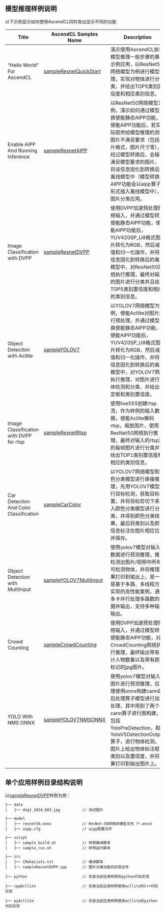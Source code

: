 ## 模型推理样例说明

以下示例显示如何使用AscendCL同时突出显示不同的功能

<!--注：AscendCL样例仅用于说明目的，不用作生产质量代码的示例-->

| Title  | AscendCL Samples Name  | Description  |
|---|---|---|
| “Hello World” For AscendCL | [sampleResnetQuickStart](https://github.com/Ascend/samples/tree/master/inference/modelInference/sampleResnetQuickStart)  | 演示使用AscendCL执行模型推理一般步骤的基础示例应用，以ResNet50网络模型为例进行模型推理，实现对物体进行分类，并给出TOP5类别置信度和相应类别信息。  |
| Enable AIPP And Running Inference | [sampleResnetAIPP](https://github.com/Ascend/samples/tree/master/inference/modelInference/sampleResnetAIPP)  | 以ResNet50网络模型为例，演示如何通过模型转换使能静态AIPP功能，使能AIPP功能后，若实际提供给模型推理的测试图片不满足要求（包括图片格式，图片尺寸等），经过模型转换后，会输出满足模型要求的图片，并将该信息固化到转换后的离线模型中（模型转换后AIPP功能会以aipp算子形式插入离线模型中），图片分类应用。 |
| Image Classification with DVPP | [sampleResnetDVPP](https://github.com/Ascend/samples/tree/master/inference/modelInference/sampleResnetDVPP)  | 使用DVPP加速预处理网络输入，并通过模型转换使能静态AIPP功能，使能AIPP功能后，YUV420SP_U8格式图片转化为RGB，然后减均值和归一化操作，并将该信息固化到转换后的离线模型中，对ResNet50网络执行推理，最终对输入的图片进行分类并且给出TOP5类别置信度和相应的类别信息。 |
| Object Detection with Acllite| [sampleYOLOV7](https://github.com/Ascend/samples/tree/master/inference/modelInference/sampleYOLOV7)  | 以YOLOV7网络模型为例，使能Acllite对图片进行预处理，并通过模型转换使能静态AIPP功能，使能AIPP功能后，YUV420SP_U8格式图片转化为RGB，然后减均值和归一化操作，并将该信息固化到转换后的离线模型中，对YOLOV7网络执行推理，对图片进行物体检测和分类，并给出标定框和类别置信度。 |
| Image Classification with DVPP for rtsp| [sampleResnetRtsp](https://github.com/Ascend/samples/tree/master/inference/modelInference/sampleResnetRtsp)  | 使用live555创建rtsp流，作为样例的输入数据，使能Acllite解码rtsp，缩放图片，使用ResNet50网络执行推理，最终对输入的rtsp流的每帧图片进行分类并且给出TOP1类别置信度和相应的类别信息。 |
| Car Detection And Color Classification | [sampleCarColor](https://github.com/Ascend/samples/tree/master/inference/modelInference/sampleCarColor)  | 以YOLOV7网络模型和颜色分类模型进行串接推理，先用YOLOV7模型进行目标检测，获取目标位置，并将目标剪切下来送入颜色分类模型进行分类，并得到颜色分类结果，最后将类别以及颜色信息标注在图片相应位置并保存。 |
| Object Detection with MultiInput | [sampleYOLOV7MultiInput](https://github.com/Ascend/samples/tree/master/inference/modelInference/sampleYOLOV7MultiInput)  | 使用yolov7模型对输入数据进行预测推理，推理检测出图片/视频中所有可检测物体，并将推理结果打印到输出上，是一个是基于多路、多线程方案实现的高性能案例，通过多卡并行处理多路数的数据并输出，支持多种输入输出。 |
| Crowd Counting | [sampleCrowdCounting](https://github.com/Ascend/samples/tree/master/inference/modelInference/sampleCrowdCounting)  | 使用DVPP加速预处理网络输入，并通过模型转换使能静态AIPP功能，对CrowdCounting网络执行推理，最终输出带有统计人物数量以及带有颜色标记的jpg图片。 |
| YOLO With NMS ONNX | [sampleYOLOV7NMSONNX](https://github.com/Ascend/samples/tree/master/inference/modelInference/sampleYOLOV7NMSONNX)  | 使用yolov7模型对输入图片进行预测推理，后处理使用onnx构建cann的后处理算子模型进行加速处理，其中用到了两个cann算子进行图构建，包括YoloPreDetection，和YoloV5DetectionOutput算子，进行物体检测。在图片上给出物体标注框，类别以及置信度，并将结果打印到输出图片上。 |


## 单个应用样例目录结构说明
以[sampleResnetDVPP](https://github.com/Ascend/samples/tree/master/inference/modelInference/sampleResnetDVPP)样例为例：

```
├── data
│   ├── dog1_1024_683.jpg          // 测试图片

├── model           
│   ├── resnet50.onnx              // ResNet-50网络的模型文件（*.onnx） 
│   ├── aipp.cfg                   // aipp配置文件

├── script                         
│   ├── sample_build.sh            // 样例编译脚本       
│   ├── sample_run.sh              // 样例运行脚本    
                          
├── src                            
│   ├── CMakeLists.txt             // 编译脚本
│   ├── sampleResnetDVPP.cpp       // 图片分类功能的实现文件        

├── python                         // 存放当前应用样例的python代码实现

├── cppAcllite                     // 存放当前应用样例使用acllite的C++代码实现

├── pyAcllite                      // 存放当前应用样例使用acllite的python代码实现
       
```
